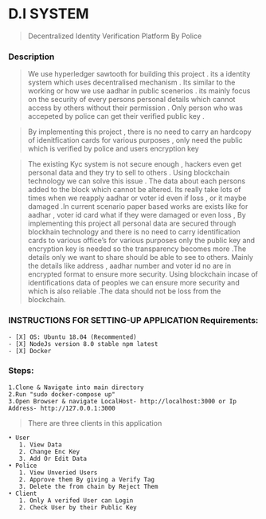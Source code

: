 # D.I SYSTEM
> Decentralized Identity Verification Platform By Police
### Description

> We use hyperledger sawtooth for building this project . its a identity system which uses decentralised mechanism . Its similar to the working or how we use aadhar in public scenerios . its mainly focus on the security of every persons personal details which cannot access by others without their permission . Only person who was accepeted by police can get their verified public key .

> By implementing this project , there is no need to carry an hardcopy of idenitfication cards for various purposes , only need the public which is verified by police and users encryption key


> The existing Kyc system is not secure enough , hackers even get personal data and they try to sell to others . Using blockchain technology we can solve this issue . The data about each persons added to the block which cannot be altered. Its really take lots of times when we reapply aadhar or voter id even if loss , or it maybe damaged .In current scenario paper based works are exists like for aadhar , voter id card what if they were damaged or even loss , By implementing this project all personal data are secured through blockhain technology and there is no need to carry identification cards to various office’s for various purposes only the public key and encryption key is needed so the transparency becomes more .The details only we want to share should be able to see to others. Mainly the details like address , aadhar number and voter id no are in encrypted format to ensure more security. Using blockchain incase of identifications data of peoples we can ensure more security and which is also reliable .The data should not be loss  from the blockchain. 


### INSTRUCTIONS FOR SETTING-UP  APPLICATION Requirements:
    - [X] OS: Ubuntu 18.04 (Recommented)
    - [X] NodeJs version 8.0 stable npm latest
    - [X] Docker

### Steps:
    1.Clone & Navigate into main directory
    2.Run "sudo docker-compose up"
    3.Open Browser & navigate LocalHost- http://localhost:3000 or Ip Address- http://127.0.0.1:3000

> There are three clients in this application

    • User
       1. View Data
       2. Change Enc Key 
       3. Add Or Edit Data
    • Police
       1. View Unveried Users
       2. Approve them By giving a Verify Tag
       3. Delete the from chain by Reject Them
    • Client
       1. Only A verifed User can Login
       2. Check User by their Public Key
